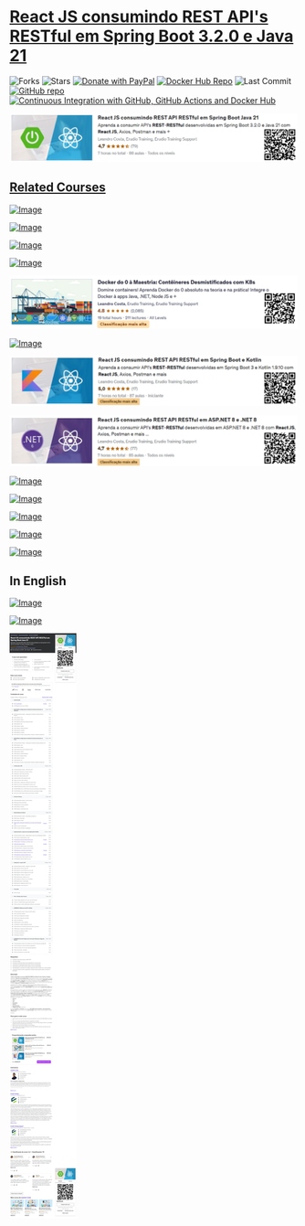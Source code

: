 # [React JS consumindo REST API's RESTful em Spring Boot 3.2.0 e Java 21](https://www.udemy.com/course/aprenda-consumir-apis-restful-em-spring-boot-java-com-react-js-axios/?couponCode=GTHB_FLASH_SALE2021)

![Forks](https://img.shields.io/github/forks/leandrocgsi/react-js-spring-boot-api)
![Stars](https://img.shields.io/github/stars/leandrocgsi/react-js-spring-boot-api)
[![Donate with PayPal](https://img.shields.io/badge/Donate-PayPal-green.svg)](https://www.paypal.com/donate/?hosted_button_id=ZJ4NQJXEKQ63A)
[![Docker Hub Repo](https://img.shields.io/docker/pulls/leandrocgsi/rest-react-java-server.svg)](https://hub.docker.com/repository/docker/leandrocgsi/rest-react-java-server)
![Last Commit](https://img.shields.io/github/last-commit/leandrocgsi/react-js-spring-boot-api)
[![GitHub repo](https://img.shields.io/badge/GitHub-Repository-green.svg)](https://github.com/leandrocgsi/react-js-spring-boot-api)
[![Continuous Integration with GitHub, GitHub Actions and Docker Hub](https://github.com/leandrocgsi/rest-react-playground/actions/workflows/continuous-integration-java.yml/badge.svg)](https://github.com/leandrocgsi/rest-react-playground/actions/workflows/continuous-integration-java.yml)

[![Image](https://raw.githubusercontent.com/leandrocgsi/RestWithSpringBootUdemy/master/Images/react_java.png "React JS consumindo REST API RESTful em Spring Boot Java 16")](https://www.udemy.com/course/aprenda-consumir-apis-restful-em-spring-boot-java-com-react-js-axios/?couponCode=GTHB_FLASH_SALE2021)

## [Related Courses](https://pub.erudio.com.br/meus-cursos)

[![Image](https://github.com/leandrocgsi/RestWithSpringBootUdemy/blob/master/Images/rest_apis_restful_do_0_à_nuvem_com_spring_boot_2_e_docker.png?raw=true "REST API's RESTFul do 0 à AWS Com Spring Boot 2.x e Docker")](https://www.udemy.com/course/restful-apis-do-0-a-nuvem-com-springboot-e-docker/?couponCode=GTHB_FLASH_SALE2021)

[![Image](https://github.com/leandrocgsi/RestWithSpringBootUdemy/blob/master/Images/microservices.png?raw=true "Microservices do 0 à GCP com Spring Boot, Kubernetes e Docker")](https://www.udemy.com/course/microservices-do-0-a-gcp-com-spring-boot-kubernetes-e-docker/?couponCode=GTHB_FLASH_SALE2021)

[![Image](https://github.com/leandrocgsi/RestWithSpringBootUdemy/blob/master/Images/microservices_.net6.png?raw=true "Arquitetura de Microsserviços do 0 com ASP.NET, .NET 6 e C#")](https://www.udemy.com/course/microservices-do-0-a-gcp-com-dot-net-6-kubernetes-e-docker/?couponCode=GTHB_FLASH_SALE2021)

[![Image](https://github.com/leandrocgsi/RestWithSpringBootUdemy/blob/master/Images/rest_apis_restful_do_0_a_nuvem_com_asp_net_core_e_docker.png?raw=true "REST API's RESTFul do 0 à Azure com ASP.NET Core 5 e Docker")](https://www.udemy.com/course/restful-apis-do-0-a-nuvem-com-aspnet-core-e-docker/?couponCode=GTHB_FLASH_SALE2021)

[![Image](https://github.com/leandrocgsi/RestWithSpringBootUdemy/blob/master/Images/docker_do_zero_a_maestria_conteinerizacao_desmistificada.png?raw=true "Docker do Zero à Maestria - Contêinerização Desmistificada")](https://www.udemy.com/course/docker-do-zero-a-maestria-conteinerizacao-desmistificada/?couponCode=GTHB_FLASH_SALE2021)

[![Image](https://github.com/leandrocgsi/RestWithSpringBootUdemy/blob/master/Images/docker_para_amazon_aws_implante_apps_java_e_dot_net_com_travis_ci.png?raw=true "Docker para Amazon AWS Implante Apps Java e .NET com Travis CI")](https://www.udemy.com/course/docker-para-amazon-aws-implante-aplicacoes-java-e-net/?couponCode=GTHB_FLASH_SALE2021)

[![Image](https://github.com/leandrocgsi/RestWithSpringBootUdemy/blob/master/Images/react_kotlin.png?raw=true "React JS consumindo REST API RESTful em Spring Boot e Kotlin")](https://www.udemy.com/course/aprenda-consumir-apis-restful-em-spring-boot-kotlin-com-react-js-axios/?couponCode=GTHB_FLASH_SALE2021)

[![Image](https://github.com/leandrocgsi/RestWithSpringBootUdemy/blob/master/Images/react_.net6.png?raw=true "React JS consumindo REST API RESTful em ASP.NET Core .NET 6")](https://www.udemy.com/course/aprenda-consumir-apis-restful-em-asp-dot-net-core-6-com-react-js-axios/?couponCode=GTHB_FLASH_SALE2021)

[![Image](https://github.com/leandrocgsi/RestWithSpringBootUdemy/blob/master/Images/agile.png?raw=true "Agile desmistificado com Scrum, XP, Kanban, Spotify e Trello")](https://www.udemy.com/course/agile-no-mundo-real-scrum-xp-kanban-e-spotify-desmistificados/?couponCode=GTHB_FLASH_SALE2021)

[![Image](https://github.com/leandrocgsi/RestWithSpringBootUdemy/blob/master/Images/trello.png?raw=true "Trello: Gestão Otimizada de Equipes e Projetos Pessoais")](https://www.udemy.com/course/trello-gestao-otimizada-de-equipes-e-projetos-pessoais/?couponCode=GTHB_FLASH_SALE2021)

[![Image](https://github.com/leandrocgsi/RestWithSpringBootUdemy/blob/master/Images/spotify.png?raw=true "Spotify Engineering Culture Desmistificado")](https://www.udemy.com/course/spotify-engineering-culture-desmistificado/?couponCode=GTHB_FLASH_SALE2021)

[![Image](https://github.com/leandrocgsi/RestWithSpringBootUdemy/blob/master/Images/waterfall.png?raw=true "Do Waterfall ao Scrum: Acerte na Mudança do Modelo de Gestão")](https://www.udemy.com/course/do-waterfall-ao-scrum-acerte-na-mudanca-do-modelo-de-gestao/?couponCode=GTHB_FLASH_SALE2021)

[![Image](https://github.com/leandrocgsi/RestWithSpringBootUdemy/blob/master/Images/career.png?raw=true "Do Career Hacking: Atalhos para o sucesso em TI")](https://www.udemy.com/course/career-hacking-atalhos-para-o-sucesso-em-ti/?couponCode=GTHB_FLASH_SALE2021)

## In English

[![Image](https://github.com/leandrocgsi/RestWithSpringBootUdemy/blob/master/Images/rest_apis_restful_from_0_to_aws_with_spring_boot_and_docker.png?raw=true "REST API's RESTFul from 0 to AWS with Spring Boot and Docker")](https://www.udemy.com/course/rest-apis-restful-from-0-to-aws-with-spring-boot-and-docker/?couponCode=GTHB_FLASH_SALE2021)

[![Image](https://github.com/leandrocgsi/RestWithSpringBootUdemy/blob/master/Images/docker_to_amazon_aws_deploy_apps_java_and_dot_net_with_travis_ci.png?raw=true "Docker to Amazon AWS Deploy Java & .NET Apps with Travis CI")](https://www.udemy.com/course/docker-to-amazon-aws-deploy-java-net-apps-with-travis-ci/?couponCode=GTHB_FLASH_SALE2021)


[<img src="https://github.com/leandrocgsi/react-js-spring-boot-api/blob/main/Images/course_page.png?raw=true?raw=true">](https://www.udemy.com/course/aprenda-consumir-apis-restful-em-spring-boot-java-com-react-js-axios/?couponCode=GTHB_FLASH_SALE2021)
